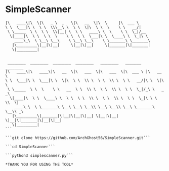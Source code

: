 # SimpleScanner

``` ________  ___  _____ ______   ________  ___       _______                  
|\   ____\|\  \|\   _ \  _   \|\   __  \|\  \     |\  ___ \                 
\ \  \___|\ \  \ \  \\\__\ \  \ \  \|\  \ \  \    \ \   __/|                
 \ \_____  \ \  \ \  \\|__| \  \ \   ____\ \  \    \ \  \_|/__              
  \|____|\  \ \  \ \  \    \ \  \ \  \___|\ \  \____\ \  \_|\ \             
    ____\_\  \ \__\ \__\    \ \__\ \__\    \ \_______\ \_______\            
   |\_________\|__|\|__|     \|__|\|__|     \|_______|\|_______|            
   \|_________|                                                             
                                                                            
                                                                            
 ________  ________  ________  ________   ________   _______   ________     
|\   ____\|\   ____\|\   __  \|\   ___  \|\   ___  \|\  ___ \ |\   __  \    
\ \  \___|\ \  \___|\ \  \|\  \ \  \\ \  \ \  \\ \  \ \   __/|\ \  \|\  \   
 \ \_____  \ \  \    \ \   __  \ \  \\ \  \ \  \\ \  \ \  \_|/_\ \   _  _\  
  \|____|\  \ \  \____\ \  \ \  \ \  \\ \  \ \  \\ \  \ \  \_|\ \ \  \\  \| 
    ____\_\  \ \_______\ \__\ \__\ \__\\ \__\ \__\\ \__\ \_______\ \__\\ _\ 
   |\_________\|_______|\|__|\|__|\|__| \|__|\|__| \|__|\|_______|\|__|\|__|
   \|_________|                                                             ```

```git clone https://github.com/ArchGhost56/SimpleScanner.git```

```cd SimpleScanner```

```python3 simplescanner.py```

*THANK YOU FOR USING THE TOOL*
